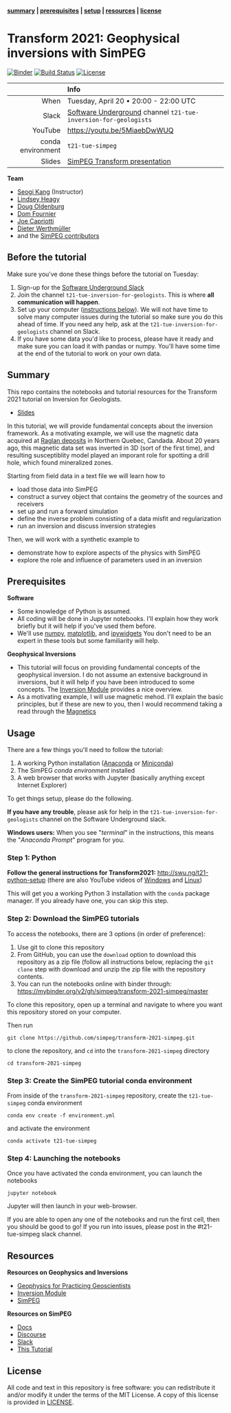 **[summary](#summary) | [prerequisites](#prerequisites) | [setup](#setup) | [resources](#resources) | [license](#license)**

# Transform 2021: Geophysical inversions with SimPEG

[![Binder](https://mybinder.org/badge_logo.svg)](https://mybinder.org/v2/gh/simpeg/transform-2021-simpeg/HEAD)
[![Build Status](https://travis-ci.org/simpeg/transform-2021-simpeg.svg?branch=master)](https://travis-ci.org/simpeg/transform-2021-simpeg)
[![License](https://img.shields.io/github/license/simpeg/transform-2021-simpeg.svg)](https://github.com/simpeg/transform-2021-simpeg/blob/master/LICENSE)

|         | Info |
|--------:|:-----|
| When    | Tuesday, April 20 • 20:00 - 22:00 UTC |
| Slack   | [Software Underground](https://softwareunderground.org/) channel `t21-tue-inversion-for-geologists` |
| YouTube | https://youtu.be/5MiaebDwWUQ |
| conda environment  | `t21-tue-simpeg` |
| Slides  | [SimPEG Transform presentation](XXX) |

**Team**
- [Seogi Kang](https://github.com/sgkang) (Instructor)
- [Lindsey Heagy](http://github.com/lheagy) 
- [Doug Oldenburg](http://github.com/dougoldenburg)
- [Dom Fournier](https://github.com/fourndo)
- [Joe Capriotti](https://github.com/jcapriot)
- [Dieter Werthmüller](http://github.com/prisae)
- and the [SimPEG contributors](https://github.com/simpeg/simpeg/graphs/contributors)

## Before the tutorial

Make sure you've done these things before the tutorial on Tuesday:

1. Sign-up for the [Software Underground Slack](https://softwareunderground.org/slack)
1. Join the channel `t21-tue-inversion-for-geologists`. This is where **all communication will happen**.
1. Set up your computer ([instructions below](#usage)). We will not have time to
   solve many computer issues during the tutorial so make sure you do this
   ahead of time. If you need any help, ask at the `t21-tue-inversion-for-geologists` channel on
   Slack.
1. If you have some data you'd like to process, please have it ready and make
   sure you can load it with pandas or numpy. You'll have some time at the end
   of the tutorial to work on your own data.

## Summary

This repo contains the notebooks and tutorial resources for the Transform 2021 tutorial on Inversion for Geologists. 

- [Slides](XXX)

In this tutorial, we will provide fundamental concepts about the inversion framework. As a motivating example, 
we will use the magnetic data acquired at [Raglan deposits](https://en.wikipedia.org/wiki/Raglan_Mine) in Northern Quebec, Candada. 
About 20 years ago, this magnetic data set was inverted in 3D (sort of the first time), and resulting susceptiblity model 
played an imporant role for spotting a drill hole, which found mineralized zones. 


Starting from field data in a text file we will learn how to
- load those data into SimPEG
- construct a survey object that contains the geometry of the sources and receivers
- set up and run a forward simulation
- define the inverse problem consisting of a data misfit and regularization
- run an inversion and discuss inversion strategies

Then, we will work with a synthetic example to
- demonstrate how to explore aspects of the physics with SimPEG
- explore the role and influence of parameters used in an inversion

## Prerequisites

**Software**

* Some knowledge of Python is assumed.
* All coding will be done in Jupyter notebooks. I'll explain how they work
  briefly but it will help if you've used them before.
* We'll use [numpy](https://numpy.org/), [matplotlib](https://matplotlib.org/), and
  [ipywidgets](https://ipywidgets.readthedocs.io/)
  You don't need to be an expert in these tools but some familiarity will help.

**Geophysical Inversions**

* This tutorial will focus on providing fundamental concepts of the geophysical inversion. 
  I do not assume an extensive background in inversions, but it will help if you have been
  introduced to some concepts. The [Inversion Module](https://curvenote.com/@geosci/inversion-module/inverse-theory-overview)
  provides a nice overview.
* As a motivating example, I will use magnetic mehod. 
  I'll explain the basic principles, but if these are new to you, then I would recommend
  taking a read through the [Magnetics](https://gpg.geosci.xyz/content/magnetics/index.html)

## Usage

There are a few things you'll need to follow the tutorial:

1. A working Python installation ([Anaconda](https://www.anaconda.com/products/individual) or [Miniconda](https://docs.conda.io/en/latest/miniconda.html))
2. The SimPEG *conda environment* installed
3. A web browser that works with Jupyter
   (basically anything except Internet Explorer)

To get things setup, please do the following.

**If you have any trouble**, please ask for help in the
`t21-tue-inversion-for-geologists` channel on the Software Underground slack.

**Windows users:** When you see "*terminal*" in the instructions,
this means the "*Anaconda Prompt*" program for you.

### Step 1: Python

**Follow the general instructions for Transform2021:** http://swu.ng/t21-python-setup
(there are also YouTube videos of [Windows](https://youtu.be/FdatS_NKVrM)
and [Linux](https://youtu.be/3ncwbHyZeAg))

This will get you a working Python 3 installation with the `conda` package
manager. If you already have one, you can skip this step.

### Step 2: Download the SimPEG tutorials

To access the notebooks, there are 3 options (in order of preference):
1. Use git to clone this repository
2. From GitHub, you can use the `download` option to download this repository as a zip file (follow all instructions below, replacing the `git clone` step with download and unzip the zip file with the repository contents.
3. You can run the notebooks online with binder through: https://mybinder.org/v2/gh/simpeg/transform-2021-simpeg/master

To clone this repository, open up a terminal and navigate to where you want this repository stored on your computer.

Then run
```
git clone https://github.com/simpeg/transform-2021-simpeg.git
```
to clone the repository, and `cd` into the `transform-2021-simpeg` directory
```
cd transform-2021-simpeg
```

### Step 3: Create the SimPEG tutorial conda environment

From inside of the `transform-2021-simpeg` repository, create the `t21-tue-simpeg` conda environment
```
conda env create -f environment.yml
```
and activate the environment
```
conda activate t21-tue-simpeg
```

### Step 4: Launching the notebooks

Once you have activated the conda environment, you can launch the notebooks
```
jupyter notebook
```
Jupyter will then launch in your web-browser.

If you are able to open any one of the notebooks and run the first cell, then you should be good to go!
If you run into issues, please post in the #t21-tue-simpeg slack channel.

## Resources

**Resources on Geophysics and Inversions**
- [Geophysics for Practicing Geoscientists](https://gpg.geosci.xyz/)
- [Inversion Module](https://curvenote.com/@geosci/inversion-module/inverse-theory-overview)
- [SimPEG](https://www.simepg.xyz)

**Resources on SimPEG**
- [Docs](http://docs.simpeg.xyz/)
- [Discourse](http://simpeg.discourse.group/)
- [Slack](http://slack.simpeg.xyz/)
- [This Tutorial](https://github.com/simpeg/transform-2021-tutorial/)


## License

All code and text in this repository is free software: you can redistribute it and/or
modify it under the terms of the MIT License.
A copy of this license is provided in [LICENSE](LICENSE).

